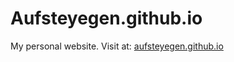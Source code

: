 # Aufsteyegen.github.io

My personal website. Visit at: [aufsteyegen.github.io](aufsteyegen.github.io)
